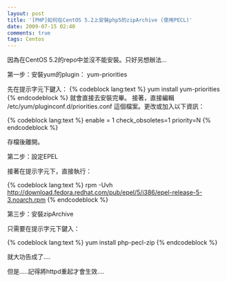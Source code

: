 ```yaml
---
layout: post
title: '[PHP]如何在CentOS 5.2上安裝php5的zipArchive (使用PECL)'
date: 2009-07-15 02:40
comments: true
tags: Centos
---
```


因為在CentOS 5.2的repo中並沒不能安裝。只好另想辦法…
<!--more-->
第一步：安裝yum的plugin： yum-priorities

先在提示字元下鍵入：
{% codeblock lang:text %}
yum install yum-priorities
{% endcodeblock %}
就會直接去安裝完畢。
接著，直接編輯 /etc/yum/pluginconf.d/priorities.conf 這個檔案。更改或加入以下資訊：

{% codeblock lang:text %}
enable = 1
check_obsoletes=1
priority=N
{% endcodeblock %}

存檔後離開。

第二步：設定EPEL

接著在提示字元下，直接執行：

{% codeblock lang:text %}
rpm -Uvh http://download.fedora.redhat.com/pub/epel/5/i386/epel-release-5-3.noarch.rpm
{% endcodeblock %}

第三步：安裝zipArchive

只需要在提示字元下鍵入：

{% codeblock lang:text %}
yum install php-pecl-zip
{% endcodeblock %}

就大功告成了….

但是…..記得將httpd重起才會生效….